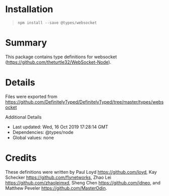 # Installation
> `npm install --save @types/websocket`

# Summary
This package contains type definitions for websocket (https://github.com/theturtle32/WebSocket-Node).

# Details
Files were exported from https://github.com/DefinitelyTyped/DefinitelyTyped/tree/master/types/websocket

Additional Details
 * Last updated: Wed, 16 Oct 2019 17:28:14 GMT
 * Dependencies: @types/node
 * Global values: none

# Credits
These definitions were written by Paul Loyd <https://github.com/loyd>, Kay Schecker <https://github.com/flynetworks>, Zhao Lei <https://github.com/zhaoleimxd>, Sheng Chen <https://github.com/jdneo>, and Matthew Peveler <https://github.com/MasterOdin>.
